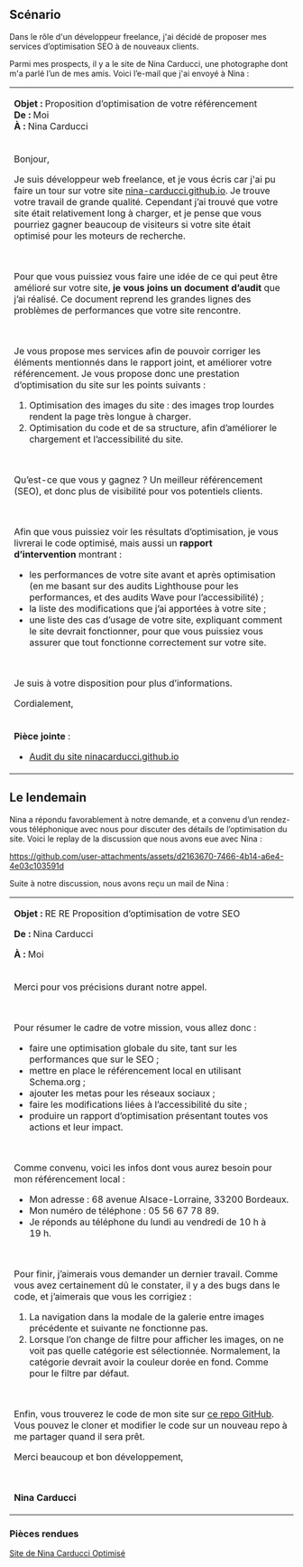 ## Scénario

Dans le rôle d'un développeur freelance, j'ai décidé de proposer mes services d’optimisation SEO à de nouveaux clients. 


Parmi mes prospects, il y a le site de Nina Carducci, une photographe dont m'a parlé l’un de mes amis. Voici l’e-mail que j'ai envoyé à Nina : 

<table>
<tbody>
<tr>
<td>
<p><strong>Objet :</strong>&nbsp;Proposition d’optimisation de votre référencement<br><strong>De :&nbsp;</strong>Moi<br><strong>À :&nbsp;</strong>Nina Carducci</p>
</td>
</tr>
<tr>
<td>
<p>Bonjour,&nbsp;</p>
<p>Je suis développeur web freelance, et je vous écris car j'ai pu faire un tour sur votre site&nbsp;<a class="custom-link" href="https://nina-carducci.github.io/">nina-carducci.github.io</a>. Je trouve votre travail de grande qualité. Cependant j’ai trouvé que votre site était relativement long à charger, et je pense que vous pourriez gagner beaucoup de visiteurs si votre site était optimisé pour les moteurs de recherche.</p>
<p>&nbsp;</p>
<p>Pour que vous puissiez vous faire une idée de ce qui peut être amélioré sur votre site,&nbsp;<strong>je vous joins un document d’audit</strong>&nbsp;que j’ai réalisé. Ce document reprend les grandes lignes des problèmes de performances que votre site rencontre.</p>
<p>&nbsp;</p>
<p>Je vous propose mes services afin de pouvoir corriger les éléments mentionnés dans le rapport joint, et améliorer votre référencement. Je vous propose donc une prestation d’optimisation du site sur les points suivants&nbsp;:</p>
<ol>
<li>Optimisation des images du site&nbsp;: des images trop lourdes rendent la page très longue à charger.</li>
<li>Optimisation du code et de sa structure, afin d’améliorer le chargement et l’accessibilité du site.&nbsp;</li>
</ol>
<p>&nbsp;</p>
<p>Qu’est-ce que vous y gagnez ? Un meilleur référencement (SEO), et donc plus de visibilité pour vos potentiels clients.</p>
<p>&nbsp;</p>
<p>Afin que vous puissiez voir les résultats d’optimisation, je vous livrerai le code optimisé, mais aussi un&nbsp;<strong>rapport d’intervention&nbsp;</strong>montrant&nbsp;:</p>
<ul>
<li>les performances de votre site avant et après optimisation (en me basant sur des audits Lighthouse pour les performances, et des audits Wave pour l’accessibilité)&nbsp;;</li>
<li>la liste des modifications que j’ai apportées à votre site&nbsp;;&nbsp;</li>
<li>une liste des cas d’usage de votre site, expliquant comment le site devrait fonctionner, pour que vous puissiez vous assurer que tout fonctionne correctement sur votre site.&nbsp;</li>
</ul>
<p>&nbsp;</p>
<p>Je suis à votre disposition pour plus d’informations.</p>
<p>Cordialement,</p>
</td>
</tr>
<tr>
<td>
<p><strong>Pièce jointe</strong>&nbsp;:</p>
<ul>
<li><a class="custom-link" href="https://course.oc-static.com/projects/D%C3%A9veloppeur+Web/IW_P9+Optimisation/Audit+lighthouse+Desktop.pdf">Audit du site ninacarducci.github.io</a></li>
</ul>
</td>
</tr>
</tbody>
</table>

## Le lendemain

Nina a répondu favorablement à notre demande, et a convenu d’un rendez-vous téléphonique avec nous pour discuter des détails de l’optimisation du site.
Voici le replay de la discussion que nous avons eue avec Nina :

https://github.com/user-attachments/assets/d2163670-7466-4b14-a6e4-4e03c103591d

Suite à notre discussion, nous avons reçu un mail de Nina : 

<table>
<tbody>
<tr>
<td>
<p><strong>Objet :&nbsp;</strong>RE RE Proposition d’optimisation de votre SEO</p>
<p><strong>De :&nbsp;</strong>Nina Carducci</p>
<p><strong>À :&nbsp;</strong>Moi</p>
</td>
</tr>
<tr>
<td>
<p>Merci pour vos précisions durant notre appel.&nbsp;</p>
<p>&nbsp;</p>
<p>Pour résumer le cadre de votre mission, vous allez donc&nbsp;:&nbsp;</p>
<ul>
<li>faire une optimisation globale du site, tant sur les performances que sur le SEO&nbsp;;</li>
<li>mettre en place le référencement local en utilisant Schema.org&nbsp;;</li>
<li>ajouter les metas pour les réseaux sociaux&nbsp;;</li>
<li>faire les modifications liées à l’accessibilité du site&nbsp;;</li>
<li>produire un rapport d’optimisation présentant toutes vos actions et leur impact.</li>
</ul>
<p>&nbsp;</p>
<p>Comme convenu, voici les infos dont vous aurez besoin pour mon référencement local&nbsp;:</p>
<ul>
<li>Mon adresse : 68 avenue Alsace-Lorraine, 33200 Bordeaux.</li>
<li>Mon numéro de téléphone : 05 56 67 78 89.</li>
<li>Je réponds au téléphone du lundi au vendredi de 10&nbsp;h à 19&nbsp;h.</li>
</ul>
<p>&nbsp;</p>
<p>Pour finir, j’aimerais vous demander un dernier travail. Comme vous avez certainement dû le constater, il y a des bugs dans le code, et j’aimerais que vous les corrigiez&nbsp;:&nbsp;</p>
<ol>
<li>La navigation dans la modale de la galerie entre images précédente et suivante ne fonctionne pas.&nbsp;</li>
<li>Lorsque l’on change de filtre pour afficher les images, on ne voit pas quelle catégorie est sélectionnée. Normalement, la catégorie devrait avoir la couleur dorée en fond. Comme pour le filtre par défaut.&nbsp;&nbsp;</li>
</ol>
<p>&nbsp;</p>
<p>Enfin, vous trouverez le code de mon site sur&nbsp;<a class="custom-link" href="https://github.com/OpenClassrooms-Student-Center/Nina-Carducci-Dev">ce repo GitHub</a>. Vous pouvez le cloner et modifier le code sur un nouveau repo à me partager quand il sera prêt.</p>
<p>Merci beaucoup et bon développement,</p>
<p>&nbsp;</p>
<p><strong>Nina Carducci</strong></p>
</td>
</tr>
</tbody>
</table>

### Pièces rendues

[Site de Nina Carducci Optimisé](https://bluskyart.github.io/OpenClassooms-Projet4/)

<a href="https://github.com/user-attachments/files/17194933/Lescrohart_Guerwan_2_audit_lighthouse_092024.pdf" class="image fit"><img src="images/marr_pic.jpg" alt=""></a>

